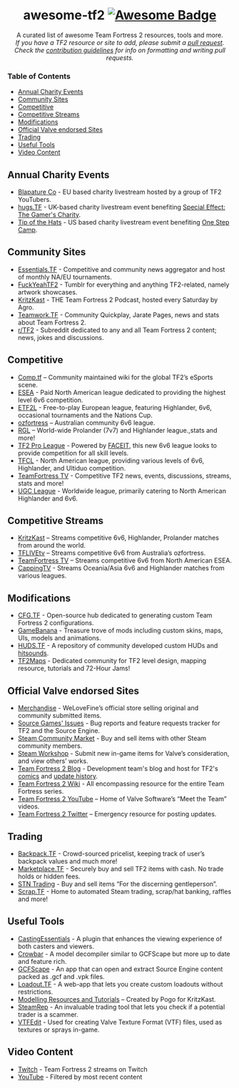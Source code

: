 <h1 align="center">
awesome-tf2  <a href="https://github.com/sindresorhus/awesome"><img alt="Awesome Badge" src="https://cdn.rawgit.com/sindresorhus/awesome/d7305f38d29fed78fa85652e3a63e154dd8e8829/media/badge.svg"></a><br> 
</h1>

<p align="center">
A curated list of awesome Team Fortress 2 resources, tools and more.<br>  
<i>If you have a TF2 resource or site to add, please submit a <a href="https://github.com/CriticalFlaw/awesome-tf2/pulls">pull request</a>.</br> Check the <a href="code-of-conduct.md">contribution guidelines</a> for info on formatting and writing pull requests.</i> 
</p>

### Table of Contents
- [Annual Charity Events](#annual-charity-events)
- [Community Sites](#community-sites)
- [Competitive](#competitive)
- [Competitive Streams](#competitive-streams)
- [Modifications](#modifications)
- [Official Valve endorsed Sites](#official-valve-endorsed-sites)
- [Trading](#trading)
- [Useful Tools](#useful-tools)
- [Video Content](#video-content)

## Annual Charity Events
- [Blapature Co](https://steamcommunity.com/groups/BlapatureCo) - EU based charity livestream hosted by a group of TF2 YouTubers.
- [hugs.TF](https://hugs.tf/) - UK-based charity livestream event benefiting [Special Effect: The Gamer's Charity](https://www.specialeffect.org.uk).
- [Tip of the Hats](https://tipofthehats.org) - US based charity livestream event benefiting [One Step Camp](http://www.onestepcamp.org/).

## Community Sites
- [Essentials.TF](https://www.essentials.tf) - Competitive and community news aggregator and host of monthly NA/EU tournaments.
- [FuckYeahTF2](https://www.fuckyeahtf2.tumblr.com) - Tumblr for everything and anything TF2-related, namely artwork showcases.
- [KritzKast](https://kritzkast.com) - THE Team Fortress 2 Podcast, hosted every Saturday by Agro.
- [Teamwork.TF](https://www.teamwork.tf) - Community Quickplay, Jarate Pages, news and stats about Team Fortress 2.
- [r/TF2](https://www.reddit.com/r/tf2/) - Subreddit dedicated to any and all Team Fortress 2 content; news, jokes and discussions.

## Competitive
- [Comp.tf](http://comp.tf/wiki/Main_Page) – Community maintained wiki for the global TF2’s eSports scene.
- [ESEA](https://play.esea.net/index.php?s=content&d=league_rules_tf2) - Paid North American league dedicated to providing the highest level 6v6 competition.
- [ETF2L](https://www.etf2l.org) - Free-to-play European league, featuring Highlander, 6v6, occasional tournaments and the Nations Cup.
- [ozfortress](http://ozfortress.com) – Australian community 6v6 league.
- [RGL](http://rgl.gg) – World-wide Prolander (7v7) and Highlander league.,stats and more!
- [TF2 Pro League](https://tf2pl.com/) - Powered by [FACEIT](https://www.faceit.com/en), this new 6v6 league looks to provide competition for all skill levels.
- [TFCL](https://tfcleague.com/) - North American league, providing various levels of 6v6, Highlander, and Ultiduo competition.
- [TeamFortress TV](https://www.teamfortress.tv) - Competitive TF2 news, events, discussions, streams, stats and more!
- [UGC League](https://www.ugcleague.com) - Worldwide league, primarily catering to North American Highlander and 6v6.

## Competitive Streams
- [KritzKast](https://www.twitch.tv/kritzkast) – Streams competitive 6v6, Highlander, Prolander matches from around the world.
- [TFLIVEtv](https://www.twitch.tv/tflivetv) – Streams competitive 6v6 from Australia’s ozfortress.
- [TeamFortress TV](http://www.teamfortress.tv/stream/teamfortresstv) – Streams competitive 6v6 from North American ESEA.
- [CappingTV](http://twitch.tv/CappingTV) - Streams Oceania/Asia 6v6 and Highlander matches from various leagues.

## Modifications
- [CFG.TF](https://www.cfg.tf) - Open-source hub dedicated to generating custom Team Fortress 2 configurations.
- [GameBanana](https://www.gamebanana.com/games/297) - Treasure trove of mods including custom skins, maps, UIs, models and animations.
- [HUDS.TF](https://huds.tf/forum/forumdisplay.php?fid=25) - A repository of community developed custom HUDs and [hitsounds](https://huds.tf/forum/forumdisplay.php?fid=27).
- [TF2Maps](https://www.tf2maps.net) - Dedicated community for TF2 level design, mapping resource, tutorials and 72-Hour Jams!

## Official Valve endorsed Sites
- [Merchandise](https://valvestore.forfansbyfans.com/title/team-fortress-2.html) - WeLoveFine’s official store selling original and community submitted items.
- [Source Games' Issues](https://github.com/ValveSoftware/Source-1-Games/issues) - Bug reports and feature requests tracker for TF2 and the Source Engine.
- [Steam Community Market](https://steamcommunity.com/market/search?appid=440) - Buy and sell items with other Steam community members.
- [Steam Workshop](https://steamcommunity.com/workshop/browse/?appid=440) - Submit new in-game items for Valve’s consideration, and view others’ works.
- [Team Fortress 2 Blog](https://www.teamfortress.com) - Development team's blog and host for TF2's [comics](https://www.teamfortress.com/comics) and [update history](https://www.teamfortress.com/history).
- [Team Fortress 2 Wiki](https://wiki.teamfortress.com) - All encompassing resource for the entire Team Fortress series.
- [Team Fortress 2 YouTube](https://www.youtube.com/user/teamfortress) – Home of Valve Software’s “Meet the Team” videos.
- [Team Fortress 2 Twitter](https://twitter.com/teamfortress) – Emergency resource for posting updates.

## Trading
- [Backpack.TF](https://www.backpack.tf) - Crowd-sourced pricelist, keeping track of user’s backpack values and much more!
- [Marketplace.TF](https://www.marketplace.tf) - Securely buy and sell TF2 items with cash. No trade holds or hidden fees.
- [STN Trading](https://stntrading.eu) - Buy and sell items “For the discerning gentleperson”.
- [Scrap.TF](https://www.scrap.tf) - Home to automated Steam trading, scrap/hat banking, raffles and more!

## Useful Tools
- [CastingEssentials](https://github.com/PazerOP/CastingEssentials) - A plugin that enhances the viewing experience of both casters and viewers.
- [Crowbar](https://steamcommunity.com/groups/CrowbarTool) - A model decompiler similar to GCFScape but more up to date and feature rich.
- [GCFScape](http://nemesis.thewavelength.net/?p=26) - An app that can open and extract Source Engine content packed as .gcf and .vpk files.
- [Loadout.TF](https://www.loadout.tf) - A web-app that lets you create custom loadouts without restrictions.
- [Modelling Resources and Tutorials](https://www.kritzkast.com/tf2_mod_guide) – Created by Pogo for KritzKast.
- [SteamRep](https://www.steamrep.com) - An invaluable trading tool that lets you check if a potential trader is a scammer.
- [VTFEdit](http://nemesis.thewavelength.net/index.php?c=178) - Used for creating Valve Texture Format (VTF) files, used as textures or sprays in-game.

## Video Content 
- [Twitch](https://www.twitch.tv/directory/game/Team%20Fortress%202) - Team Fortress 2 streams on Twitch
- [YouTube](https://m.youtube.com/results?q=Team%20Fortress%202&sm=3) - Filtered by most recent content
